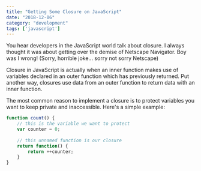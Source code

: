 ```yaml
---
title: "Getting Some Closure on JavaScript"
date: "2018-12-06"
category: "development"
tags: ['javascript']
---
```


You hear developers in the JavaScript world talk about closure.  I always thought it was about getting over the demise of Netscape Navigator.  Boy was I wrong!  (Sorry, horrible joke... sorry not sorry Netscape)

Closure in JavaScript is actually when an inner function makes use of variables declared in an outer function which has previously returned.  Put another way, closures use data from an outer function to return data with an inner function.

The most common reason to implement a closure is to protect variables you want to keep private and inaccessible.  Here's a simple example:

```javascript
function count() {
    // this is the variable we want to protect
    var counter = 0;
    
    // this unnamed function is our closure
    return function() {
        return ++counter;
    }
}
```